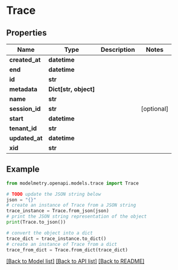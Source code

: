 # Trace


## Properties

Name | Type | Description | Notes
------------ | ------------- | ------------- | -------------
**created_at** | **datetime** |  | 
**end** | **datetime** |  | 
**id** | **str** |  | 
**metadata** | **Dict[str, object]** |  | 
**name** | **str** |  | 
**session_id** | **str** |  | [optional] 
**start** | **datetime** |  | 
**tenant_id** | **str** |  | 
**updated_at** | **datetime** |  | 
**xid** | **str** |  | 

## Example

```python
from modelmetry.openapi.models.trace import Trace

# TODO update the JSON string below
json = "{}"
# create an instance of Trace from a JSON string
trace_instance = Trace.from_json(json)
# print the JSON string representation of the object
print(Trace.to_json())

# convert the object into a dict
trace_dict = trace_instance.to_dict()
# create an instance of Trace from a dict
trace_from_dict = Trace.from_dict(trace_dict)
```
[[Back to Model list]](../README.md#documentation-for-models) [[Back to API list]](../README.md#documentation-for-api-endpoints) [[Back to README]](../README.md)


